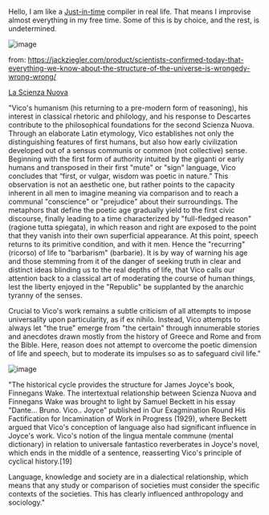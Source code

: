 Hello, I am like a [Just-in-time](https://en.wikipedia.org/wiki/Just-in-time_compilation) compiler in real life. That means I improvise almost everything in my free time. Some of this is by choice, and the rest, is undetermined.


![image](https://github.com/hatonthecat/hatonthecat/assets/76194453/6df0ce7b-4814-4d4e-8992-f52ed6509f9d)

from: https://jackziegler.com/product/scientists-confirmed-today-that-everything-we-know-about-the-structure-of-the-universe-is-wrongedy-wrong-wrong/

[La Scienza Nuova](https://en.wikipedia.org/wiki/The_New_Science)

"Vico's humanism (his returning to a pre-modern form of reasoning), his interest in classical rhetoric and philology, and his response to Descartes contribute to the philosophical foundations for the second Scienza Nuova. Through an elaborate Latin etymology, Vico establishes not only the distinguishing features of first humans, but also how early civilization developed out of a sensus communis or common (not collective) sense. Beginning with the first form of authority intuited by the giganti or early humans and transposed in their first "mute" or "sign" language, Vico concludes that “first, or vulgar, wisdom was poetic in nature.” This observation is not an aesthetic one, but rather points to the capacity inherent in all men to imagine meaning via comparison and to reach a communal "conscience" or "prejudice" about their surroundings. The metaphors that define the poetic age gradually yield to the first civic discourse, finally leading to a time characterized by "full-fledged reason" (ragione tutta spiegata), in which reason and right are exposed to the point that they vanish into their own superficial appearance. At this point, speech returns to its primitive condition, and with it men. Hence the "recurring" (ricorso) of life to "barbarism" (barbarie). It is by way of warning his age and those stemming from it of the danger of seeking truth in clear and distinct ideas blinding us to the real depths of life, that Vico calls our attention back to a classical art of moderating the course of human things, lest the liberty enjoyed in the "Republic" be supplanted by the anarchic tyranny of the senses.

Crucial to Vico's work remains a subtle criticism of all attempts to impose universality upon particularity, as if ex nihilo. Instead, Vico attempts to always let "the true" emerge from "the certain" through innumerable stories and anecdotes drawn mostly from the history of Greece and Rome and from the Bible. Here, reason does not attempt to overcome the poetic dimension of life and speech, but to moderate its impulses so as to safeguard civil life."

![image](https://github.com/hatonthecat/hatonthecat/assets/76194453/c5c31354-12cb-4794-b90e-db8417cc2a78)


"The historical cycle provides the structure for James Joyce's book, Finnegans Wake. The intertextual relationship between Scienza Nuova and Finnegans Wake was brought to light by Samuel Beckett in his essay "Dante... Bruno. Vico.. Joyce” published in Our Exagmination Round His Factification for Incamination of Work in Progress (1929), where Beckett argued that Vico's conception of language also had significant influence in Joyce's work. Vico's notion of the lingua mentale commune (mental dictionary) in relation to universale fantastico reverberates in Joyce's novel, which ends in the middle of a sentence, reasserting Vico's principle of cyclical history.[19]

Language, knowledge and society are in a dialectical relationship, which means that any study or comparison of societies must consider the specific contexts of the societies. This has clearly influenced anthropology and sociology."
